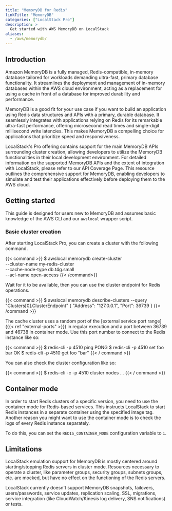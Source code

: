 ```yaml
---
title: "MemoryDB for Redis"
linkTitle: "MemoryDB"
categories: ["LocalStack Pro"]
description: >
  Get started with AWS MemoryDB on LocalStack
aliases:
  - /aws/memorydb/
---
```


## Introduction

Amazon MemoryDB is a fully managed, Redis-compatible, in-memory database tailored for workloads demanding ultra-fast, primary database functionality.
It streamlines the deployment and management of in-memory databases within the AWS cloud environment, acting as a replacement for using a cache in front of a database for improved durability and performance.

MemoryDB is a good fit for your use case if you want to build an application using Redis data structures and APIs with a primary, durable database.
It seamlessly integrates with applications relying on Redis for its remarkable ultra-fast performance, offering microsecond read times and single-digit millisecond write latencies.
This makes MemoryDB a compelling choice for applications that prioritize speed and responsiveness.

LocalStack's Pro offering contains support for the main MemoryDB APIs surrounding cluster creation, allowing developers to utilize the MemoryDB functionalities in their local development environment.
For detailed information on the supported MemoryDB APIs and the extent of integration with LocalStack, please refer to our API Coverage Page.
This resource outlines the comprehensive support for MemoryDB, enabling developers to simulate and test their applications effectively before deploying them to the AWS cloud.

## Getting started

This guide is designed for users new to MemoryDB and assumes basic knowledge of the AWS CLI and our `awslocal` wrapper script.

### Basic cluster creation

After starting LocalStack Pro, you can create a cluster with the following command.

{{< command >}}
$ awslocal memorydb create-cluster \
  --cluster-name my-redis-cluster \
  --cache-node-type db.t4g.small \
  --acl-name open-access 
{{< /command>}}

Wait for it to be available, then you can use the cluster endpoint for Redis operations.

{{< command >}}
$ awslocal memorydb describe-clusters --query "Clusters[0].ClusterEndpoint"
{
  "Address": "127.0.0.1",
  "Port": 36739
}
{{< /command >}}

The cache cluster uses a random port of the [external service port range]({{< ref "external-ports" >}}) in regular execution and a port between 36739 and 46738 in container mode.
Use this port number to connect to the Redis instance like so:

{{< command >}}
$ redis-cli -p 4510 ping
PONG
$ redis-cli -p 4510 set foo bar
OK
$ redis-cli -p 4510 get foo
"bar"
{{< / command >}}

You can also check the cluster configuration like so:

{{< command >}}
$ redis-cli -c -p 4510 cluster nodes
...
{{< / command >}}



## Container mode

In order to start Redis clusters of a specific version, you need to use the container mode for Redis-based services.
This instructs LocalStack to start Redis instances in a separate container using the specified image tag.
Another reason you might want to use the container mode is to check the logs of every Redis instance separately.

To do this, you can set the `REDIS_CONTAINER_MODE` configuration variable to `1`.

## Limitations

LocalStack emulation support for MemoryDB is mostly centered around starting/stopping Redis servers in cluster mode.
Resources necessary to operate a cluster, like parameter groups, security groups, subnets groups, etc. are mocked, but have no effect on the functioning of the Redis servers.

LocalStack currently doesn't support MemoryDB snapshots, failovers, users/passwords, service updates, replication scaling, SSL, migrations, service integration (like CloudWatch/Kinesis log delivery, SNS notifications) or tests.

